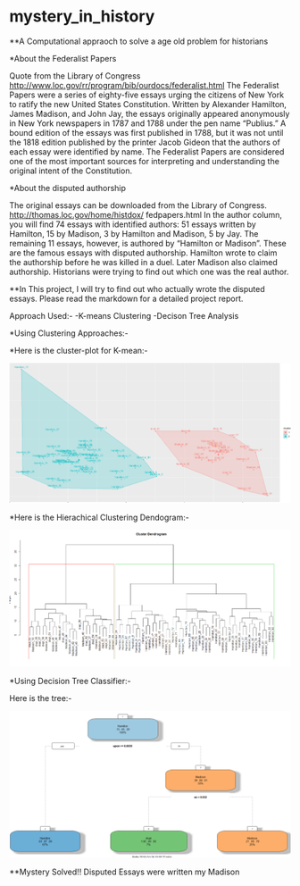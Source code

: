 # mystery_in_history

**A Computational appraoch to solve a age old problem for historians

*About the Federalist Papers

Quote from the Library of Congress http://www.loc.gov/rr/program/bib/ourdocs/federalist.html
The Federalist Papers were a series of eighty-five essays urging the citizens of New York to ratify the new
United States Constitution. Written by Alexander Hamilton, James Madison, and John Jay, the essays
originally appeared anonymously in New York newspapers in 1787 and 1788 under the pen name “Publius.”
A bound edition of the essays was first published in 1788, but it was not until the 1818 edition published by
the printer Jacob Gideon that the authors of each essay were identified by name. The Federalist Papers are
considered one of the most important sources for interpreting and understanding the original intent of the
Constitution.

*About the disputed authorship

The original essays can be downloaded from the Library of Congress. http://thomas.loc.gov/home/histdox/
fedpapers.html
In the author column, you will find 74 essays with identified authors: 51 essays written by Hamilton, 15 by
Madison, 3 by Hamilton and Madison, 5 by Jay. The remaining 11 essays, however, is authored by “Hamilton
or Madison”. These are the famous essays with disputed authorship. Hamilton wrote to claim the authorship
before he was killed in a duel. Later Madison also claimed authorship. Historians were trying to find out
which one was the real author.

**In This project, I will try to find out who actually wrote the disputed essays. Please read the markdown for a detailed project report.

Approach Used:-
-K-means Clustering
-Decison Tree Analysis 

*Using Clustering Approaches:-

*Here is the cluster-plot for K-mean:-

![alt text](https://github.com/mihird94/mystery_in_history/blob/master/k-means.PNG)

*Here is the Hierachical Clustering Dendogram:-

![alt text](https://github.com/mihird94/mystery_in_history/blob/master/hierarchical_clust.PNG)


*Using Decision Tree Classifier:-

Here is the tree:-

![alt text](https://github.com/mihird94/mystery_in_history/blob/master/decison_tree.PNG)


**Mystery Solved!! Disputed Essays were written my Madison







